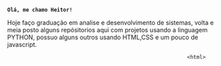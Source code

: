 **`Olá, me chamo Heitor!`**

Hoje faço graduação em analise e desenvolvimento de sistemas, volta e meia
posto alguns repósitorios aqui com projetos usando a linguagem PYTHON, possuo alguns
outros usando HTML,CSS e um pouco de javascript. 

                                                              <html>

 
